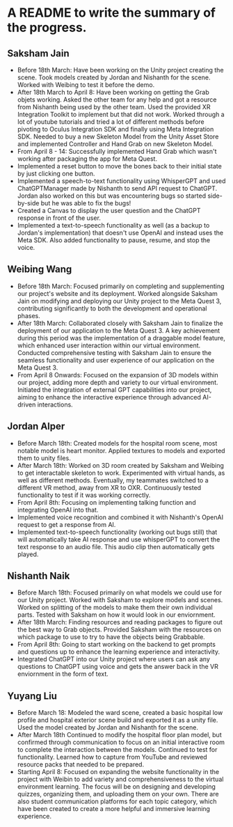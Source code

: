 # A README to write the summary of the progress.

## Saksham Jain

- Before 18th March: Have been working on the Unity project creating the scene. Took models created by Jordan and Nishanth for the scene. Worked with Weibing to test it before the demo.
- After 18th March to April 8: Have been working on getting the Grab objets working. Asked the other team for any help and got a resource from Nishanth being used by the other team. Used the provided XR Integration Toolkit to implement but that did not work. Worked through a lot of youtube tutorials and tried a lot of different methods before pivoting to Oculus Integration SDK and finally using Meta Integration SDK. Needed to buy a new Skeleton Model from the Unity Asset Store and implemented Controller and Hand Grab on new Skeleton Model.
- From April 8 - 14: Successfully implemented Hand Grab which wasn't working after packaging the app for Meta Quest.
- Implemented a reset button to move the bones back to their initial state by just clicking one button.
- Implemented a speech-to-text functionality using WhisperGPT and used ChatGPTManager made by Nishanth to send API request to ChatGPT. Jordan also worked on this but was encountering bugs so started side-by-side but he was able to fix the bugs!
- Created a Canvas to display the user question and the ChatGPT response in front of the user.
- Implemented a text-to-speech functionality as well (as a backup to Jordan's implementation) that doesn't use OpenAI and instead uses the Meta SDK. Also added functionality to pause, resume, and stop the voice.

## Weibing Wang
- Before 18th March: Focused primarily on completing and supplementing our project's website and its deployment. Worked alongside Saksham Jain on modifying and deploying our Unity project to the Meta Quest 3, contributing significantly to both the development and operational phases.
- After 18th March: Collaborated closely with Saksham Jain to finalize the deployment of our application to the Meta Quest 3. A key achievement during this period was the implementation of a draggable model feature, which enhanced user interaction within our virtual environment. Conducted comprehensive testing with Saksham Jain to ensure the seamless functionality and user experience of our application on the Meta Quest 3.
- From April 8 Onwards: Focused on the expansion of 3D models within our project, adding more depth and variety to our virtual environment.
Initiated the integration of external GPT capabilities into our project, aiming to enhance the interactive experience through advanced AI-driven interactions.

## Jordan Alper
- Before March 18th: Created models for the hospital room scene, most notable model is heart monitor. Applied textures to models and exported them to unity files.
- After March 18th: Worked on 3D room created by Saksham and Weibing to get interactable skeleton to work. Experimented with virtual hands, as well as different methods. Eventually, my teammates switched to a different VR method, away from XR to OXR. Continuously tested functionality to test if it was working correctly.
- From April 8th: Focusing on implementing talking function and integrating OpenAI into that.
- Implemented voice recognition and combined it with Nishanth's OpenAI request to get a response from AI.
- Implemented text-to-speech functionality (working out bugs still) that will automatically take AI response and use whisperGPT to convert the text response to an audio file. This audio clip then automatically gets played.

## Nishanth Naik
- Before March 18th: Focused primarily on what models we could use for our Unity project. Worked with Saksham to explore models and scenes. Worked on splitting of the models to make them their own individual parts. Tested with Saksham on how it would look in our enviornment.
- After 18th March: Finding resources and reading packages to figure out the best way to Grab objects. Provided Saksham with the resources on which package to use to try to have the objects being Grabbable.
- From April 8th: Going to start working on the backend to get prompts and questions up to enhance the learning experience and interactivity.
- Integrated ChatGPT into our Unity project where users can ask any questions to ChatGPT using voice and gets the answer back in the VR enviornment in the form of text.

## Yuyang Liu
- Before March 18: Modeled the ward scene, created a basic hospital low profile and hospital exterior scene build and exported it as a unity file. Used the model created by Jordan and Nishanth for the scene.
- After March 18th Continued to modify the hospital floor plan model, but confirmed through communication to focus on an initial interactive room to complete the interaction between the models. Continued to test for functionality. Learned how to capture from YouTube and reviewed resource packs that needed to be prepared.
- Starting April 8: Focused on expanding the website functionality in the project with Weibin to add variety and comprehensiveness to the virtual environment learning. The focus will be on designing and developing quizzes, organizing them, and uploading them on your own. There are also student communication platforms for each topic category, which have been created to create a more helpful and immersive learning experience.
